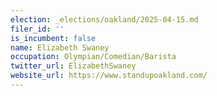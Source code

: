 ```yaml
---
election: _elections/oakland/2025-04-15.md
filer_id: ''
is_incumbent: false
name: Elizabeth Swaney
occupation: Olympian/Comedian/Barista
twitter_url: ElizabethSwaney
website_url: https://www.standupoakland.com/
---
```

